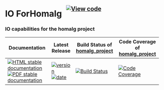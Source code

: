 <!-- BEGIN HEADER -->
# IO ForHomalg&ensp;<sup><sup>[![View code][code-img]][code-url]</sup></sup>

### IO capabilities for the homalg project

| Documentation | Latest Release | Build Status of [homalg_project](/../../) | Code Coverage of [homalg_project](/../../) |
| ------------- | -------------- | ------------ | ------------- |
| [![HTML stable documentation][html-img]][html-url] [![PDF stable documentation][pdf-img]][pdf-url] | [![version][version-img]][version-url] [![date][date-img]][date-url] | [![Build Status][tests-img]][tests-url] | [![Code Coverage][codecov-img]][codecov-url] |

<!-- END HEADER -->
<!-- BEGIN FOOTER -->
[html-img]: https://img.shields.io/badge/🔗%20HTML-stable-blue.svg
[html-url]: https://homalg-project.github.io/homalg_project/IO_ForHomalg/doc/chap0_mj.html

[pdf-img]: https://img.shields.io/badge/🔗%20PDF-stable-blue.svg
[pdf-url]: https://homalg-project.github.io/homalg_project/IO_ForHomalg/download_pdf.html

[version-img]: https://img.shields.io/endpoint?url=https://homalg-project.github.io/homalg_project/IO_ForHomalg/badge_version.json&label=🔗%20version&color=yellow
[version-url]: https://homalg-project.github.io/homalg_project/IO_ForHomalg/view_release.html

[date-img]: https://img.shields.io/endpoint?url=https://homalg-project.github.io/homalg_project/IO_ForHomalg/badge_date.json&label=🔗%20released%20on&color=yellow
[date-url]: https://homalg-project.github.io/homalg_project/IO_ForHomalg/view_release.html

[tests-img]: https://github.com/homalg-project/homalg_project/workflows/Tests/badge.svg?branch=master
[tests-url]: https://github.com/homalg-project/homalg_project/actions?query=workflow%3ATests+branch%3Amaster

[codecov-img]: https://codecov.io/gh/homalg-project/homalg_project/branch/master/graph/badge.svg
[codecov-url]: https://codecov.io/gh/homalg-project/homalg_project

[code-img]: https://img.shields.io/badge/-View%20code-blue?logo=github
[code-url]: https://github.com/homalg-project/homalg_project/tree/master/IO_ForHomalg#top
<!-- END FOOTER -->
